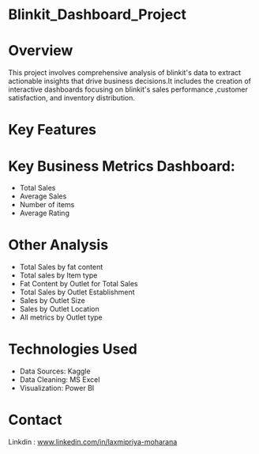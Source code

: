 # Blinkit_Dashboard_Project

# Overview

This project involves comprehensive analysis of blinkit's data to extract actionable insights that drive business decisions.It includes the creation of interactive dashboards focusing on blinkit's sales performance ,customer satisfaction, and inventory distribution.
# Key Features
# Key Business Metrics Dashboard:
 - Total Sales
 - Average Sales
 - Number of items
 - Average Rating
# Other Analysis
  - Total Sales by fat content
  - Total sales by Item type
  - Fat Content by Outlet for Total Sales
  - Total Sales by Outlet Establishment
  - Sales by Outlet Size
  - Sales by Outlet Location
  - All metrics by Outlet type
# Technologies Used
  - Data Sources: Kaggle
  - Data Cleaning: MS Excel
  - Visualization: Power BI
# Contact
Linkdin : www.linkedin.com/in/laxmipriya-moharana

